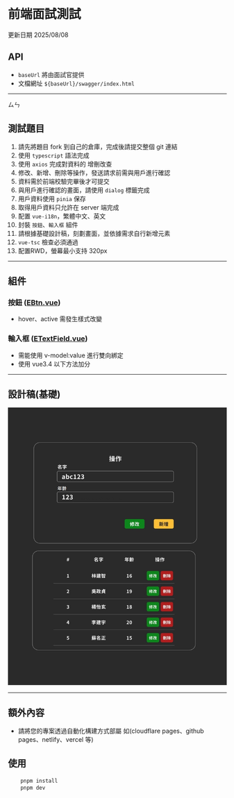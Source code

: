 # 前端面試測試

更新日期 2025/08/08

## API

- `baseUrl` 將由面試官提供
- 文檔網址 `${baseUrl}/swagger/index.html`

---

ㄙㄣ

## 測試題目

1. 請先將題目 fork 到自己的倉庫，完成後請提交整個 git 連結
2. 使用 `typescript` 語法完成
3. 使用 `axios` 完成對資料的 增刪改查
4. 修改、新增、刪除等操作，發送請求前需與用戶進行確認
5. 資料需於前端校驗完畢後才可提交
6. 與用戶進行確認的畫面，請使用 `dialog` 標籤完成
7. 用戶資料使用 `pinia` 保存
8. 取得用戶資料只允許在 server 端完成
9. 配置 `vue-i18n`，繁體中文、英文
10. 封裝 `按鈕`、`輸入框` 組件
11. 請根據基礎設計稿，刻劃畫面，並依據需求自行新增元素
12. `vue-tsc` 檢查必須通過
13. 配置RWD，螢幕最小支持 320px

---

## 組件

### 按鈕 ([EBtn.vue](components/EBtn.vue))

- hover、active 需發生樣式改變

### 輸入框 ([ETextField.vue](components/ETextField.vue))

- 需能使用 v-model:value 進行雙向綁定
- 使用 vue3.4 以下方法加分

---

## 設計稿(基礎)

![test.jpg](public/test.jpg)

---

## 額外內容

- 請將您的專案透過自動化構建方式部屬 如(cloudflare pages、github pages、netlify、vercel 等)

## 使用

```shell
    pnpm install
    pnpm dev
```
